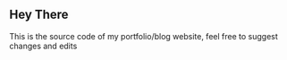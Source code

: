 ## Hey There

This is the source code of my portfolio/blog website, feel free to suggest changes and edits


